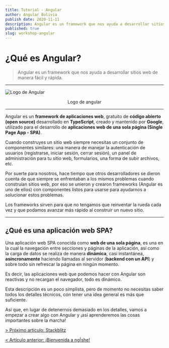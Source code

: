 ```yaml
---
title: Tutorial - Angular
author: Angular Bolivia
publish date: 2020-11-11
description: Angular es un framework que nos ayuda a desarrollar sitios web de manera fácil y rápida.
published: true
slug: workshop-angular
---
```


# ¿Qué es Angular?

> Angular es un framework que nos ayuda a desarrollar sitios web de manera fácil y rápida.

***

![Logo de Angular](/assets/img/angular.png "Logo de Angular")

<div align="center">Logo de angular</div>

***

Angular es un **framework de aplicaciones web**, gratuito de **código abierto (open source)** desarrollado en **TypeScript**, creado y mantenido por **Google**, utilizado para el desarrollo de **aplicaciones web de una sola página (Single Page App - SPA)**.

Cuando construyes un sitio web siempre necesitas un conjunto de componentes similares: una manera de manejar la autenticación de usuarios (registrarse, iniciar sesión, cerrar sesión), un panel de administración para tu sitio web, formularios, una forma de subir archivos, etc.

Por suerte para nosotros, hace tiempo que otros desarrolladores se dieron cuenta de que siempre se enfrentaban a los mismos problemas cuando construían sitios web, por eso se unieron y crearon frameworks (Angular es uno de ellos) con componentes listos para usarse para ayudarnos a solucionar estos problemas.

Los frameworks sirven para que no tengamos que reinventar la rueda cada vez y que podamos avanzar más rápido al construir un nuevo sitio.

***

## ¿Qué es una aplicación web SPA?

Una aplicación web SPA conocida como **web de una sola página**, es una en la cual la navegación entre secciones y páginas de la aplicación, así como la carga de datos se realiza de manera **dinámica**, casi instantánea, **asíncronamente** haciendo llamadas al servidor (**backend con un API**) y sobre todo sin refrescar la página en ningún momento.

Es decir, las aplicaciones web que podemos hacer con Angular son reactivas y no recargan el navegador, todo es dinámico.

Esta descripción es un poco simplista, pero de momento no necesitas saber todos los detalles técnicos, con tener una idea general es más que suficiente.

Así que, en lugar de detenernos demasiado en los detalles, vamos a empezar a crear algo con Angular y ¡así aprenderemos las cosas importantes sobre la marcha!

[> Próximo artículo: Stackblitz](/blog/workshop-stackblitz)

[< Artículo anterior: ¡Bienvenida a ng|she!](/blog/workshop-welcome)
